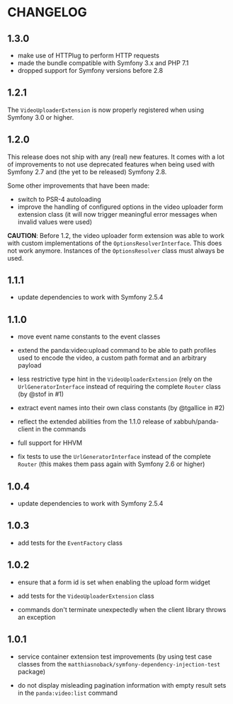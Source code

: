 CHANGELOG
=========

1.3.0
-----

* make use of HTTPlug to perform HTTP requests
* made the bundle compatible with Symfony 3.x and PHP 7.1
* dropped support for Symfony versions before 2.8

1.2.1
-----

The `VideoUploaderExtension` is now properly registered when using Symfony
3.0 or higher.

1.2.0
-----

This release does not ship with any (real) new features. It comes with a lot
of improvements to not use deprecated features when being used with Symfony
2.7 and (the yet to be released) Symfony 2.8.

Some other improvements that have been made:

* switch to PSR-4 autoloading
* improve the handling of configured options in the video uploader form
  extension class (it will now trigger meaningful error messages when invalid
  values were used)

**CAUTION**: Before 1.2, the video uploader form extension was able to work
with custom implementations of the `OptionsResolverInterface`. This does not
work anymore. Instances of the `OptionsResolver` class must always be used.

1.1.1
-----

* update dependencies to work with Symfony 2.5.4

1.1.0
-----

* move event name constants to the event classes

* extend the panda:video:upload command to be able to path profiles used to
  encode the video, a custom path format and an arbitrary payload

* less restrictive type hint in the ``VideoUploaderExtension`` (rely on the
  ``UrlGeneratorInterface`` instead of requiring the complete ``Router`` class
  (by @stof in #1)

* extract event names into their own class constants (by @tgallice in #2)

* reflect the extended abilities from the 1.1.0 release of xabbuh/panda-client
  in the commands

* full support for HHVM

* fix tests to use the `UrlGeneratorInterface` instead of the complete `Router`
  (this makes them pass again with Symfony 2.6 or higher)

1.0.4
-----

* update dependencies to work with Symfony 2.5.4

1.0.3
-----

* add tests for the ``EventFactory`` class

1.0.2
-----

* ensure that a form id is set when enabling the upload form widget

* add tests for the ``VideoUploaderExtension`` class

* commands don't terminate unexpectedly when the client library throws an
  exception

1.0.1
-----

* service container extension test improvements (by using test case classes
  from the ``matthiasnoback/symfony-dependency-injection-test`` package)

* do not display misleading pagination information with empty result sets in
  the ``panda:video:list`` command
